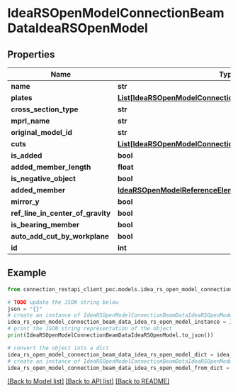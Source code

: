 # IdeaRSOpenModelConnectionBeamDataIdeaRSOpenModel


## Properties

Name | Type | Description | Notes
------------ | ------------- | ------------- | -------------
**name** | **str** |  | [optional] 
**plates** | [**List[IdeaRSOpenModelConnectionPlateDataIdeaRSOpenModel]**](IdeaRSOpenModelConnectionPlateDataIdeaRSOpenModel.md) |  | [optional] 
**cross_section_type** | **str** |  | [optional] 
**mprl_name** | **str** |  | [optional] 
**original_model_id** | **str** |  | [optional] 
**cuts** | [**List[IdeaRSOpenModelConnectionCutDataIdeaRSOpenModel]**](IdeaRSOpenModelConnectionCutDataIdeaRSOpenModel.md) |  | [optional] 
**is_added** | **bool** |  | [optional] 
**added_member_length** | **float** |  | [optional] 
**is_negative_object** | **bool** |  | [optional] 
**added_member** | [**IdeaRSOpenModelReferenceElementIdeaRSOpenModel**](IdeaRSOpenModelReferenceElementIdeaRSOpenModel.md) |  | [optional] 
**mirror_y** | **bool** |  | [optional] 
**ref_line_in_center_of_gravity** | **bool** |  | [optional] 
**is_bearing_member** | **bool** |  | [optional] 
**auto_add_cut_by_workplane** | **bool** |  | [optional] 
**id** | **int** |  | [optional] 

## Example

```python
from connection_restapi_client_poc.models.idea_rs_open_model_connection_beam_data_idea_rs_open_model import IdeaRSOpenModelConnectionBeamDataIdeaRSOpenModel

# TODO update the JSON string below
json = "{}"
# create an instance of IdeaRSOpenModelConnectionBeamDataIdeaRSOpenModel from a JSON string
idea_rs_open_model_connection_beam_data_idea_rs_open_model_instance = IdeaRSOpenModelConnectionBeamDataIdeaRSOpenModel.from_json(json)
# print the JSON string representation of the object
print(IdeaRSOpenModelConnectionBeamDataIdeaRSOpenModel.to_json())

# convert the object into a dict
idea_rs_open_model_connection_beam_data_idea_rs_open_model_dict = idea_rs_open_model_connection_beam_data_idea_rs_open_model_instance.to_dict()
# create an instance of IdeaRSOpenModelConnectionBeamDataIdeaRSOpenModel from a dict
idea_rs_open_model_connection_beam_data_idea_rs_open_model_from_dict = IdeaRSOpenModelConnectionBeamDataIdeaRSOpenModel.from_dict(idea_rs_open_model_connection_beam_data_idea_rs_open_model_dict)
```
[[Back to Model list]](../README.md#documentation-for-models) [[Back to API list]](../README.md#documentation-for-api-endpoints) [[Back to README]](../README.md)


